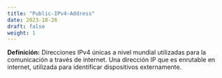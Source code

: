 ```yaml
---
title: "Public-IPv4-Address"
date: 2023-10-26
draft: false
weight: 1
---
```


**Definición:** Direcciones IPv4 únicas a nivel mundial utilizadas para la comunicación a través de internet. Una dirección IP que es enrutable en internet, utilizada para identificar dispositivos externamente.
